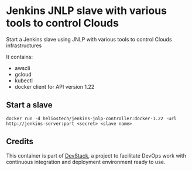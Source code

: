 Jenkins JNLP slave with various tools to control Clouds
=======================================================

Start a Jenkins slave using JNLP with various tools to control Clouds infrastructures

It contains:
- awscli
- gcloud
- kubectl
- docker client for API version 1.22

## Start a slave

   `docker run -d heliostech/jenkins-jnlp-controller:docker-1.22 -url http://jenkins-server:port <secret> <slave name>`

## Credits

   This container is part of [DevStack](https://www.devstack.com/), a project to facilitate DevOps work with continuous integration and deployment environment ready to use.
